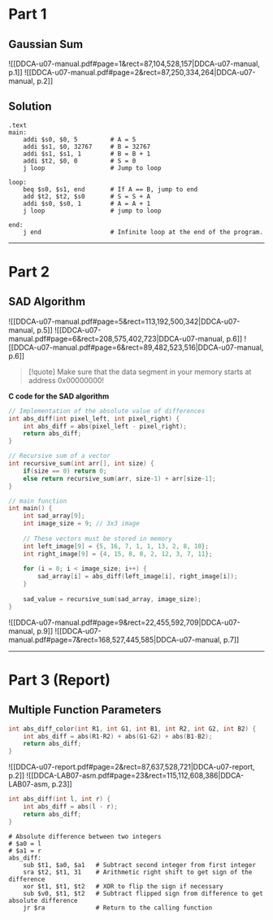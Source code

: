 
# Part 1
## Gaussian Sum
![[DDCA-u07-manual.pdf#page=1&rect=87,104,528,157|DDCA-u07-manual, p.1]]
![[DDCA-u07-manual.pdf#page=2&rect=87,250,334,264|DDCA-u07-manual, p.2]]

## Solution
```
.text
main:
	addi $s0, $0, 5 		# A = 5
	addi $s1, $0, 32767 	# B = 32767
	addi $s1, $s1, 1 		# B = B + 1
	addi $t2, $0, 0 		# S = 0
	j loop 					# Jump to loop

loop:
	beq $s0, $s1, end 		# If A == B, jump to end
	add $t2, $t2, $s0 		# S = S + A
	addi $s0, $s0, 1 		# A = A + 1
	j loop 					# jump to loop

end:
	j end					# Infinite loop at the end of the program.
```






___
# Part 2
## SAD Algorithm
![[DDCA-u07-manual.pdf#page=5&rect=113,192,500,342|DDCA-u07-manual, p.5]]
![[DDCA-u07-manual.pdf#page=6&rect=208,575,402,723|DDCA-u07-manual, p.6]]
![[DDCA-u07-manual.pdf#page=6&rect=89,482,523,516|DDCA-u07-manual, p.6]]
>[!quote] Make sure that the data segment in your memory starts at address 0x00000000!


**C code for the SAD algorithm**
```c
// Implementation of the absolute value of differences
int abs_diff(int pixel_left, int pixel_right) {
	int abs_diff = abs(pixel_left - pixel_right);
	return abs_diff;
}

// Recursive sum of a vector
int recursive_sum(int arr[], int size) {
	if(size == 0) return 0;
	else return recursive_sum(arr, size-1) + arr[size-1];
} 

// main function
int main() {
	int sad_array[9];
	int image_size = 9; // 3x3 image
	
	// These vectors must be stored in memory
	int left_image[9] = {5, 16, 7, 1, 1, 13, 2, 8, 10};
	int right_image[9] = {4, 15, 8, 0, 2, 12, 3, 7, 11};
	
	for (i = 0; i < image_size; i++) {
		sad_array[i] = abs_diff(left_image[i], right_image[i]);	
	}
	
	sad_value = recursive_sum(sad_array, image_size);
}
``` 
![[DDCA-u07-manual.pdf#page=9&rect=22,455,592,709|DDCA-u07-manual, p.9]]
![[DDCA-u07-manual.pdf#page=7&rect=168,527,445,585|DDCA-u07-manual, p.7]]



















___
# Part 3 (Report)
## Multiple Function Parameters
```C
int abs_diff_color(int R1, int G1, int B1, int R2, int G2, int B2) {
	int abs_diff = abs(R1-R2) + abs(G1-G2) + abs(B1-B2);
	return abs_diff;
}
```
![[DDCA-u07-report.pdf#page=2&rect=87,637,528,721|DDCA-u07-report, p.2]]
![[DDCA-LAB07-asm.pdf#page=23&rect=115,112,608,386|DDCA-LAB07-asm, p.23]]














```C
int abs_diff(int l, int r) {
	int abs_diff = abs(l - r);
	return abs_diff;
}
```
```
# Absolute difference between two integers
# $a0 = l
# $a1 = r
abs_diff:
	sub $t1, $a0, $a1 	# Subtract second integer from first integer
	sra $t2, $t1, 31 	# Arithmetic right shift to get sign of the difference
	xor $t1, $t1, $t2 	# XOR to flip the sign if necessary
	sub $v0, $t1, $t2 	# Subtract flipped sign from difference to get absolute difference
	jr $ra 				# Return to the calling function

```